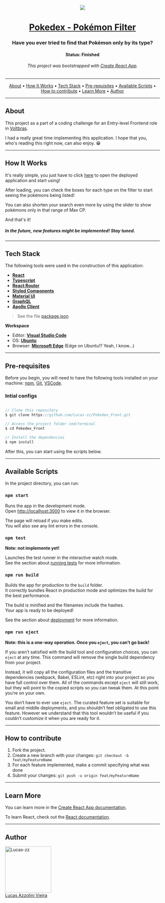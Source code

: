 <div align="center">
  <img src="https://user-images.githubusercontent.com/11574166/197460450-76f25a51-1c5d-4189-a4f7-ba11c2581f48.png" />
</div>

<h1 align="center">
  <a href="#"> Pokedex - Pokémon Filter </a>
</h1>

<h3 align="center">
  Have you ever tried to find that Pokémon only by its type? 
</h3>

<h4 align="center"> 
  Status: <b>Finished</b>
</h4>

<h6 align="center"> 
  This project was bootstrapped with <a href="https://github.com/facebook/create-react-app">Create React App</a>.
</h6>

---

<p align="center">
 <a href="#about">About</a> •
 <a href="#how-it-works">How It Works</a> • 
 <a href="#tech-stack">Tech Stack</a> • 
 <a href="#pre-requisites">Pre-requisites</a> • 
 <a href="#available-scripts">Available Scripts</a> •
 <a href="#how-to-contribute">How to contribute</a> • 
 <a href="#learn-more">Learn More</a> •
 <a href="#author">Author</a>
</p>

---

## About

<p>This project as a part of a coding challenge for an Entry-level Frontend role in <a href="https://www.voltbras.com.br/">Voltbras</a>.</p>
<p>I had a really great time implementing this application. I hope that you, who's reading this right now, can also enjoy. 😁</p>

---

## How It Works

<p>It's really simple, you just have to click <a href="https://pokedex-lucas-zz.vercel.app/" target="_blank">here</a> to open the deployed application and start using!</p>
<p>After loading, you can check the boxes for each type on the filter to start seeing the pokémons being listed!</p>
<p>You can also shorten your search even more by using the slider to show pokémons only in that range of Max CP.</p>
<p>And that's it!</p>
<h5>In the future, new features might be implemented! Stay tuned.</h5>

---

## Tech Stack

The following tools were used in the construction of this application:

-   **[React](https://pt-br.reactjs.org/docs/getting-started.html)**
-   **[Typescript](https://www.typescriptlang.org/)**
-   **[React Router](https://v5.reactrouter.com/web/guides/quick-start)**
-   **[Styled Components](https://styled-components.com/)**
-   **[Material UI](https://mui.com/pt/material-ui/getting-started/overview/)**
-   **[GraphQL](https://graphql.org/)**
-   **[Apollo Client](https://www.apollographql.com/docs/react/)**

> See the file  [package.json](https://github.com/Lucas-zz/Pokedex_Front/blob/main/package.json)

**Workspace**

-   Editor:  **[Visual Studio Code](https://code.visualstudio.com/)**
-   OS: **[Ubuntu](https://releases.ubuntu.com/22.04/)**
-   Browser: **[Microsoft Edge](https://www.microsoft.com/en-us/edge)** (Edge on Ubuntu!? Yeah, I know...)

---

## Pre-requisites

Before you begin, you will need to have the following tools installed on your machine:
[npm](https://www.npmjs.com/), [Git](https://git-scm.com), [VSCode](https://code.visualstudio.com/).

### Intial configs

``` jsx

// Clone this repository
$ git clone https://github.com/Lucas-zz/Pokedex_Front.git

// Access the project folder cmd/terminal
$ cd Pokedex_Front

// Install the dependencies
$ npm install

```

After this, you can start using the scripts below.

---

## Available Scripts

In the project directory, you can run:

### `npm start`

Runs the app in the development mode.\
Open [http://localhost:3000](http://localhost:3000) to view it in the browser.

The page will reload if you make edits.\
You will also see any lint errors in the console.

### `npm test`

**Note: not implemente yet!**

Launches the test runner in the interactive watch mode.\
See the section about [running tests](https://facebook.github.io/create-react-app/docs/running-tests) for more information.

### `npm run build`

Builds the app for production to the `build` folder.\
It correctly bundles React in production mode and optimizes the build for the best performance.

The build is minified and the filenames include the hashes.\
Your app is ready to be deployed!

See the section about [deployment](https://facebook.github.io/create-react-app/docs/deployment) for more information.

### `npm run eject`

**Note: this is a one-way operation. Once you `eject`, you can’t go back!**

If you aren’t satisfied with the build tool and configuration choices, you can `eject` at any time. This command will remove the single build dependency from your project.

Instead, it will copy all the configuration files and the transitive dependencies (webpack, Babel, ESLint, etc) right into your project so you have full control over them. All of the commands except `eject` will still work, but they will point to the copied scripts so you can tweak them. At this point you’re on your own.

You don’t have to ever use `eject`. The curated feature set is suitable for small and middle deployments, and you shouldn’t feel obligated to use this feature. However we understand that this tool wouldn’t be useful if you couldn’t customize it when you are ready for it.

---

## How to contribute

1. Fork the project.
2. Create a new branch with your changes: `git checkout -b feat/myFeatureName`
3. For each feature implemented, make a commit specifying what was done
4. Submit your changes: `git push -u origin feat/myFeatureName`

---

## Learn More

You can learn more in the [Create React App documentation](https://facebook.github.io/create-react-app/docs/getting-started).

To learn React, check out the [React documentation](https://reactjs.org/).

---

## Author

[<img src="https://avatars.githubusercontent.com/Lucas-zz" width=150 title="Lucas-zz"><br>Lucas Azzolini Vieira](https://github.com/Lucas-zz)
